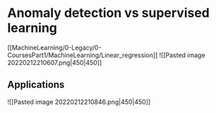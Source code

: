 # Anomaly detection vs supervised learning
[[MachineLearning/0-Legacy/0-CoursesPart1/MachineLearning/Linear_regression]]
![[Pasted image 20220212210607.png|450|450]]
## Applications
![[Pasted image 20220212210846.png|450|450]]